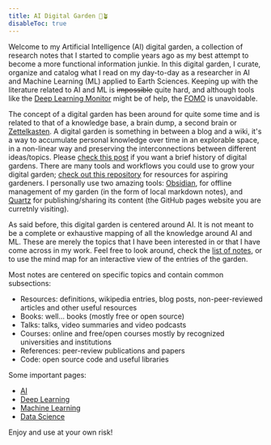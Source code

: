 ```yaml
---
title: AI Digital Garden 🤖🪴 
disableToc: true
---
```


Welcome to my Artificial Intelligence (AI) digital garden, a collection of research notes that I started to complie years ago as my best attempt to become a more functional information junkie. In this digital garden, I curate, organize and catalog what I read on my day-to-day as a researcher in AI and Machine Learning (ML) applied to Earth Sciences. Keeping up with the literature related to AI and ML is ~~impossible~~ quite hard, and although tools like the [Deep Learning Monitor](https://deeplearn.org/) might be of help, the [FOMO](https://en.wikipedia.org/wiki/Fear_of_missing_out) is unavoidable.  

The concept of a digital garden has been around for quite some time and is related to that of a knowledge base, a brain dump, a second brain or [Zettelkasten](https://en.wikipedia.org/wiki/Zettelkasten). A digital garden is something in between a blog and a wiki, it's a way to accumulate personal knowledge over time in an explorable space, in a non-linear way and preserving the interconnections between different ideas/topics. Please [check this post](https://maggieappleton.com/garden-history) if you want a brief history of digital gardens. There are many tools and workflows you could use to grow your digital garden; [check out this repository](https://github.com/MaggieAppleton/digital-gardeners) for resources for aspiring gardeners. I personally use two amazing tools: [Obsidian](https://obsidian.md/), for offline management of my garden (in the form of local markdown notes), and [Quartz](https://quartz.jzhao.xyz/) for publishing/sharing its content (the GitHub pages website you are curretnly visiting). 

As said before, this digital garden is centered around AI. It is not meant to be a complete or exhaustive mapping of all the knowledge around AI and ML. These are merely the topics that I have been interested in or that I have come across in my work. Feel free to look around, check the [list of notes](/AI/), or to use the mind map for an interactive view of the entries of the garden. 

Most notes are centered on specific topics and contain common subsections:

- Resources: definitions, wikipedia entries, blog posts, non-peer-reviewed articles and other useful resources
- Books: well... books (mostly free or open source)
- Talks: talks, video summaries and video podcasts 
- Courses: online and free/open courses mostly by recognized universities and institutions 
- References: peer-review publications and papers
- Code: open source code and useful libraries

Some important pages:

- [AI](/AI/AI.md)
- [Deep Learning](AI/Deep%20Learning/Deep%20Learning.md)
- [Machine Learning](AI/Machine%20Learning.md) 
- [Data Science](AI/Data%20Science,%20Data%20Engineering/Data%20Science.md)

Enjoy and use at your own risk!

